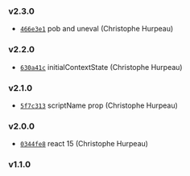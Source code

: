 ### v2.3.0

- [`466e3e1`](https://github.com/turacojs/fody-html-layout/commit/466e3e14dfed51605852db85645791d0f1c6403b) pob and uneval (Christophe Hurpeau)

### v2.2.0

- [`630a41c`](https://github.com/turacojs/fody-html-layout/commit/630a41c4554d2cdb9506bd16daac51c2400a60e2) initialContextState (Christophe Hurpeau)

### v2.1.0

- [`5f7c313`](https://github.com/turacojs/fody-html-layout/commit/5f7c3132a28c29587825860c9b7a9edb563f552e) scriptName prop (Christophe Hurpeau)

### v2.0.0

- [`0344fe8`](https://github.com/turacojs/fody-html-layout/commit/0344fe8ed8a6a4b9e74f5fa5defbe98999435f73) react 15 (Christophe Hurpeau)

### v1.1.0
